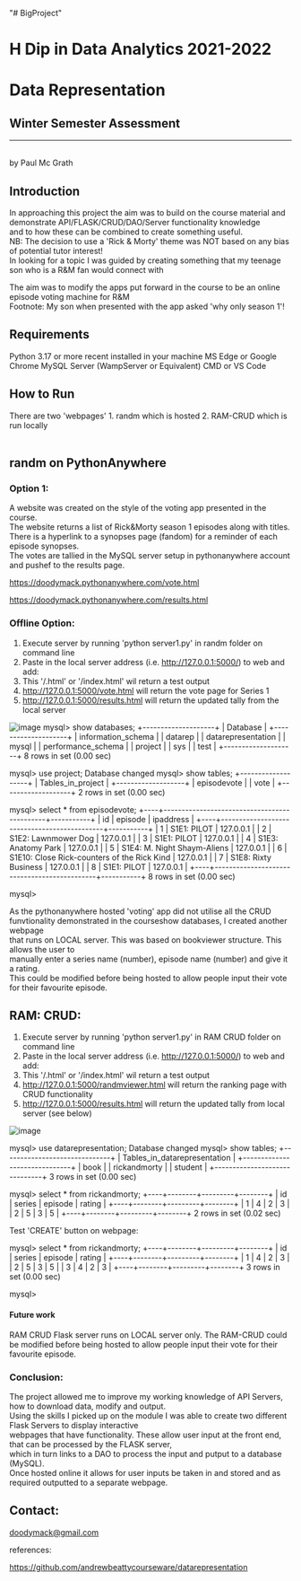 "# BigProject"  

# H Dip in Data Analytics 2021-2022
# Data Representation
## Winter Semester Assessment
***
<br>
by Paul Mc Grath


## Introduction

In approaching this project the aim was to build on the course material and demonstrate API/FLASK/CRUD/DAO/Server functionality knowledge <br> 
and to how these can be combined to create something useful. <br>
NB: The decision to use a 'Rick & Morty' theme was NOT based on any bias of potential tutor interest! <br>
In looking for a topic I was guided by creating something that my teenage son who is a R&M fan would connect with <br>

The aim was to modify the apps put forward in the course to be an online episode voting machine for R&M <br>
Footnote: My son when presented with the app asked 'why only season 1'! <br>

## Requirements

Python 3.17 or more recent installed in your machine
MS Edge or Google Chrome
MySQL Server (WampServer or Equivalent)
CMD or VS Code 

## How to Run 

There are two 'webpages' 1. randm which is hosted  2. RAM-CRUD which is run locally <br><br>

## randm on PythonAnywhere

### Option 1:

A website was created on the style of the voting app presented in the course. <br>
The website returns a list of Rick&Morty season 1 episodes along with titles. <br>
There is a hyperlink to a synopses page (fandom) for a reminder of each episode synopses. <br>
The votes are tallied in the MySQL server setup in pythonanywhere account and pushef to the results page. <br>

https://doodymack.pythonanywhere.com/vote.html

https://doodymack.pythonanywhere.com/results.html

### Offline Option:

1. Execute server by running 'python server1.py' in randm folder on command line
2. Paste in the local server address (i.e. http://127.0.0.1:5000/) to web and add:
3. This '/.html' or '/index.html' wil return a test output 
4. http://127.0.0.1:5000/vote.html will return the vote page for Series 1
5. http://127.0.0.1:5000/results.html  will return the updated tally from the local server

![image](https://user-images.githubusercontent.com/77808597/210068890-93a8b99b-1d71-4af5-b8ab-f31f098b48f0.png)
mysql> show databases;
+--------------------+
| Database           |
+--------------------+
| information_schema |
| datarep            |
| datarepresentation |
| mysql              |
| performance_schema |
| project            |
| sys                |
| test               |
+--------------------+
8 rows in set (0.00 sec)

mysql> use project;
Database changed
mysql> show tables;
+-------------------+
| Tables_in_project |
+-------------------+
| episodevote       |
| vote              |
+-------------------+
2 rows in set (0.00 sec)

mysql> select * from episodevote;
+----+---------------------------------------------+-----------+
| id | episode                                     | ipaddress |
+----+---------------------------------------------+-----------+
|  1 | S1E1: PILOT                                 | 127.0.0.1 |
|  2 | S1E2: Lawnmower Dog                         | 127.0.0.1 |
|  3 | S1E1: PILOT                                 | 127.0.0.1 |
|  4 | S1E3: Anatomy Park                          | 127.0.0.1 |
|  5 | S1E4: M. Night Shaym-Aliens                 | 127.0.0.1 |
|  6 | S1E10: Close Rick-counters of the Rick Kind | 127.0.0.1 |
|  7 | S1E8: Rixty Business                        | 127.0.0.1 |
|  8 | S1E1: PILOT                                 | 127.0.0.1 |
+----+---------------------------------------------+-----------+
8 rows in set (0.00 sec)

mysql>

As the pythonanywhere hosted 'voting' app did not utilise all the CRUD funvtionality demonstrated in the courseshow databases, I created another webpage<br>
that runs on LOCAL server.  This was based on bookviewer structure.  This allows the user to<br>
manually enter a series name (number), episode name (number) and give it a rating. <br>
This could be modified before being hosted to allow people input their vote for their favourite episode. <br>



## RAM: CRUD:

1. Execute server by running 'python server1.py' in RAM CRUD folder on command line
2. Paste in the local server address (i.e. http://127.0.0.1:5000/) to web and add:
3. This '/.html' or '/index.html' wil return a test output 
4. http://127.0.0.1:5000/randmviewer.html will return the ranking page with CRUD functionality
5. http://127.0.0.1:5000/results.html  will return the updated tally from local server (see below)

![image](https://user-images.githubusercontent.com/77808597/210069000-7d6669fd-9209-48ba-872d-0c8ebb32c38c.png)

mysql> use datarepresentation;
Database changed
mysql> show tables;
+------------------------------+
| Tables_in_datarepresentation |
+------------------------------+
| book                         |
| rickandmorty                 |
| student                      |
+------------------------------+
3 rows in set (0.00 sec)

mysql> select * from rickandmorty;
+----+--------+---------+--------+
| id | series | episode | rating |
+----+--------+---------+--------+
|  1 | 4      | 2       |      3 |
|  2 | 5      | 3       |      5 |
+----+--------+---------+--------+
2 rows in set (0.02 sec)

Test 'CREATE' button on webpage:

mysql> select * from rickandmorty;
+----+--------+---------+--------+
| id | series | episode | rating |
+----+--------+---------+--------+
|  1 | 4      | 2       |      3 |
|  2 | 5      | 3       |      5 |
|  3 | 4      | 2       |      3 |
+----+--------+---------+--------+
3 rows in set (0.00 sec)

mysql>



#### Future work

RAM CRUD Flask server runs on LOCAL server only. The RAM-CRUD could be modified before being hosted to allow people input their vote for their favourite episode.<br> 


### Conclusion:

The project allowed me to improve my working knowledge of API Servers, how to download data, modify and output. <br> 
Using the skills I picked up on the module I was able to create two different Flask Servers to display interactive <br>
webpages that have functionality.  These allow user input at the front end, that can be processed by the FLASK server, <br>
which in turn links to a DAO to process the input and putput to a database (MySQL). <br>
Once hosted online it allows for user inputs be taken in and stored and as required outputted to a separate webpage.<br>


## Contact: 

[doodymack@gmail.com](mailto:doodymack@gmail.com)


references:

https://github.com/andrewbeattycourseware/datarepresentation
